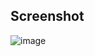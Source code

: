 ## Screenshot
![image](https://github.com/user-attachments/assets/d8350f00-1d58-410e-8dca-ba71a328edba)


